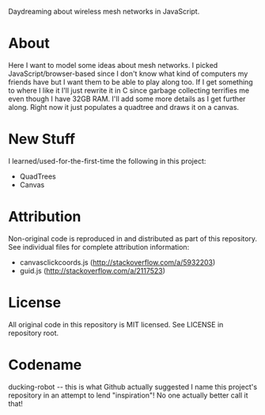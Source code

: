 Daydreaming about wireless mesh networks in JavaScript.

About
=====
Here I want to model some ideas about mesh networks. I picked JavaScript/browser-based since I don't know what kind of computers my friends have but I want them to be able to play along too. If I get something to where I like it I'll just rewrite it in C since garbage collecting terrifies me even though I have 32GB RAM. I'll add some more details as I get further along. Right now it just populates a quadtree and draws it on a canvas.

New Stuff
=========
I learned/used-for-the-first-time the following in this project:
* QuadTrees
* Canvas

Attribution
===========
Non-original code is reproduced in and distributed as part of this repository. See individual files for complete attribution information:
* canvasclickcoords.js (http://stackoverflow.com/a/5932203)
* guid.js (http://stackoverflow.com/a/2117523)

License
=======
All original code in this repository is MIT licensed. See LICENSE in repository root.

Codename
========
ducking-robot -- this is what Github actually suggested I name this project's repository in an attempt to lend "inspiration"! No one actually better call it that!

